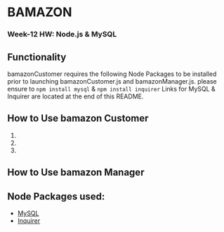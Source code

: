 # BAMAZON
### Week-12 HW: Node.js & MySQL

## Functionality
bamazonCustomer requires the following Node Packages to be installed prior to launching bamazonCustomer.js and bamazonManager.js.
please ensure to `npm install mysql` & `npm install inquirer`
Links for MySQL & Inquirer are located at the end of this README. 

## How to Use bamazon Customer
1. 
2. 
3. 

## How to Use bamazon Manager


## Node Packages used:
- [MySQL](https://www.npmjs.com/package/mysql)
- [Inquirer](https://www.npmjs.com/package/inquirer)

